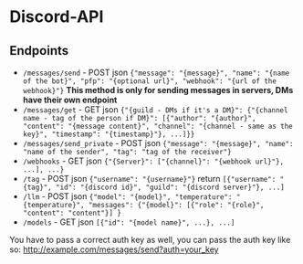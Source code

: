 # Discord-API
## Endpoints
- `/messages/send` - POST json `{"message": "{message}", "name": "{name of the bot}", "pfp": "{optional url}", "webhook": "{url of the webhook}"}` **This method is only for sending messages in servers, DMs have their own endpoint**
- `/messages/get` - GET json `{"{guild - DMs if it's a DM}": {"{channel name - tag of the person if DM}": [{"author": "{author}", "content": "{message content}", "channel": "{channel - same as the key}", "timestamp": "{timestamp}"}, ...]}}`
- `/messages/send_private` - POST json `{"message": "{message}", "name": "name of the sender", "tag": "tag of the receiver"}`
- `/webhooks` - GET json `{"{Server}": ["{channel}": "{webhook url}"}, ...], ...}`
- `/tag` - POST json `{"username": "{username}"}` return `[{"username": "{tag}", "id": "{discord id}", "guild": "{discord server}"}, ...]`
- `/llm` - POST json `{"model": "{model}", "temperature": "{temperature}", "messages": {"{model}": [{"role": "{role}", "content": "content"}] }`
- `/models` - GET json `[{"id": "{model name}", ...}, ...]`

You have to pass a correct auth key as well, you can pass the auth key like so: http://example.com/messages/send?auth=your_key